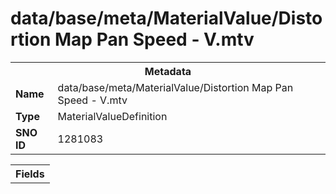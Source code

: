 <h1>data/base/meta/MaterialValue/Distortion Map Pan Speed - V.mtv</h1><table><tr><th colspan="100%">Metadata</th></tr><tr><td><b>Name</b></td><td>data/base/meta/MaterialValue/Distortion Map Pan Speed - V.mtv</td></tr><tr><td><b>Type</b></td><td>MaterialValueDefinition</td></tr><tr><td><b>SNO ID</b></td><td>1281083</td></tr></table>

<table><tr><th colspan="100%">Fields</th></tr></table>

